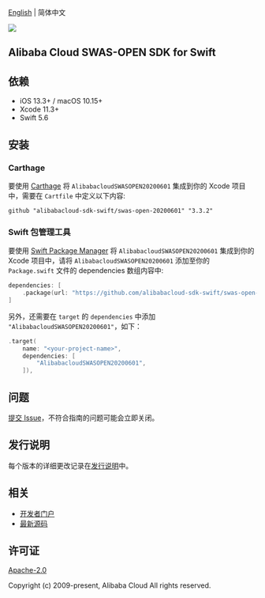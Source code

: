 [English](README.md) | 简体中文

![](https://aliyunsdk-pages.alicdn.com/icons/AlibabaCloud.svg)

## Alibaba Cloud SWAS-OPEN SDK for Swift

## 依赖

- iOS 13.3+ / macOS 10.15+
- Xcode 11.3+
- Swift 5.6

## 安装

### Carthage

要使用 [Carthage](https://github.com/Carthage/Carthage) 将 `AlibabacloudSWASOPEN20200601` 集成到你的 Xcode 项目中，需要在 `Cartfile` 中定义以下内容:

```ogdl
github "alibabacloud-sdk-swift/swas-open-20200601" "3.3.2"
```

### Swift 包管理工具

要使用 [Swift Package Manager](https://swift.org/package-manager/) 将 `AlibabacloudSWASOPEN20200601` 集成到你的 Xcode 项目中，请将 `AlibabacloudSWASOPEN20200601` 添加至你的 `Package.swift` 文件的 dependencies 数组内容中:

```swift
dependencies: [
    .package(url: "https://github.com/alibabacloud-sdk-swift/swas-open-20200601.git", from: "3.3.2")
]
```

另外，还需要在 `target` 的 `dependencies` 中添加 `"AlibabacloudSWASOPEN20200601"`，如下：

```swift
.target(
    name: "<your-project-name>",
    dependencies: [
        "AlibabacloudSWASOPEN20200601",
    ]),
```

## 问题

[提交 Issue](https://github.com/alibabacloud-sdk-swift/swas-open-20200601/issues/new)，不符合指南的问题可能会立即关闭。

## 发行说明

每个版本的详细更改记录在[发行说明](./ChangeLog.txt)中。

## 相关

* [开发者门户](https://next.api.aliyun.com/home)
* [最新源码](https://github.com/alibabacloud-sdk-swift/swas-open-20200601)

## 许可证

[Apache-2.0](http://www.apache.org/licenses/LICENSE-2.0)

Copyright (c) 2009-present, Alibaba Cloud All rights reserved.
